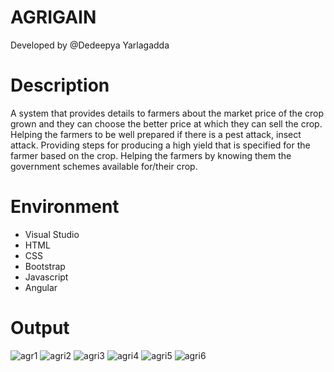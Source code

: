 # AGRIGAIN
Developed by @Dedeepya Yarlagadda

# Description
A system that provides details to farmers about the market price of the crop grown and they can choose the better price at which they can sell the crop. Helping the farmers to be well prepared if there is a pest attack, insect attack. Providing steps for producing a high yield that is specified for the farmer based on the crop. Helping the farmers by knowing them the government schemes available for/their crop.

# Environment
- Visual Studio
- HTML
- CSS
- Bootstrap
- Javascript
- Angular

# Output
![agr1](https://user-images.githubusercontent.com/48832097/192714583-340d1723-e001-417c-81db-d272251acf83.png)
![agri2](https://user-images.githubusercontent.com/48832097/192714584-cbacc5a5-3895-4e97-b784-125a63275469.png)
![agri3](https://user-images.githubusercontent.com/48832097/192714593-1bcb9522-1305-48a7-8eff-8d0855499175.png)
![agri4](https://user-images.githubusercontent.com/48832097/192714600-aa42bde8-d82a-4c1d-b8fc-f353c8ac0f72.png)
![agri5](https://user-images.githubusercontent.com/48832097/192714591-99f65eb1-587d-4703-a28d-004025ca346b.png)
![agri6](https://user-images.githubusercontent.com/48832097/192714574-ee34bfdb-f594-47eb-99c0-e7d24885371c.png)
